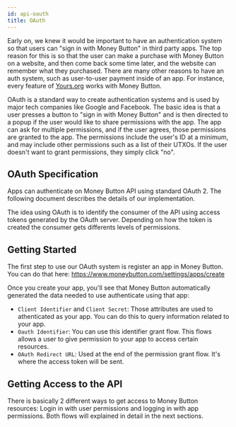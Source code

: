 ```yaml
---
id: api-oauth
title: OAuth
---
```


Early on, we knew it would be important to have an authentication system so that users can "sign in with Money Button" in third party apps. The top reason for this is so that the user can make a purchase with Money Button on a website, and then come back some time later, and the website can remember what they purchased. There are many other reasons to have an auth system, such as user-to-user payment inside of an app. For instance, every feature of [Yours.org](https://www.yours.org) works with Money Button.

OAuth is a standard way to create authentication systems and is used by major tech companies like Google and Facebook. The basic idea is that a user presses a button to "sign in with Money Button" and is then directed to a popup if the user would like to share permissions with the app. The app can ask for multiple permissions, and if the user agrees, those permissions are granted to the app. The permissions include the user's ID at a minimum, and may include other permissions such as a list of their UTXOs. If the user doesn't want to grant permissions, they simply click "no".

## OAuth Specification

Apps can authenticate on Money Button API using standard OAuth 2. The following document describes the details
of our implementation.

The idea using OAuth is to identify the consumer of the API using access tokens generated by the OAuth server. Depending
on how the token is created the consumer gets differents levels of permissions.

## Getting Started

The first step to use our OAuth system is register an app in Money Button. You can do that here: https://www.moneybutton.com/settings/apps/create

Once you create your app, you'll see that Money Button automatically generated the data needed to use authenticate
using that app:

* `Client Identifier` and `Client Secret`: Those attributes are used to athenticated as your app. You can do this to query information related to your app.
* `Oauth Identifier`: You can use this identifier grant flow. This flows allows a user to give permission to your app to access certain resources.
* `OAuth Redirect URL`: Used at the end of the permission grant flow. It's where the access token will be sent.

## Getting Access to the API

There is basically 2 different ways to get access to Money Button resources: Login in with user permissions and logging
in with app permissions. Both flows will explained in detail in the next sections.
